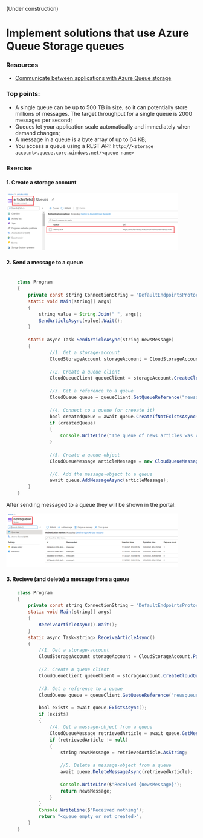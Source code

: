(Under construction)
# Implement solutions that use Azure Queue Storage queues

### Resources
* [Communicate between applications with Azure Queue storage](https://docs.microsoft.com/en-us/learn/modules/communicate-between-apps-with-azure-queue-storage/)


### Top points:
* A single queue can be up to 500 TB in size, so it can potentially store millions of messages. The target throughput for a single queue is 2000 messages per second;
* Queues let your application scale automatically and immediately when demand changes;
* A message in a queue is a byte array of up to 64 KB;
* You access a queue using a REST API: ```http://<storage account>.queue.core.windows.net/<queue name>```


### Exercise

#### 1. Create a storage account

<img src="../../images/message_q1.png" width="90%">


#### 2. Send a message to a queue
```java

    class Program
    {
        private const string ConnectionString = "DefaultEndpointsProtocol=https;AccountName=...";
        static void Main(string[] args)
        {
            string value = String.Join(" ", args);
            SendArticleAsync(value).Wait();
        }

        static async Task SendArticleAsync(string newsMessage)
        {
                //1. Get a storage-account
                CloudStorageAccount storageAccount = CloudStorageAccount.Parse(ConnectionString);

                //2. Create a queue client
                CloudQueueClient queueClient = storageAccount.CreateCloudQueueClient();
                
                //3. Get a reference to a queue
                CloudQueue queue = queueClient.GetQueueReference("newsqueue");
                
                //4. Connect to a queue (or creeate it)                
                bool createdQueue = await queue.CreateIfNotExistsAsync();
                if (createdQueue)
                {
                    Console.WriteLine("The queue of news articles was created.");
                }

                //5. Create a queue-object
                CloudQueueMessage articleMessage = new CloudQueueMessage(newsMessage);
                
                //6. Add the message-object to a queue
                await queue.AddMessageAsync(articleMessage);
        }
    }

```

After sending messaged to a queue they will be shown in the portal:

<img src="../../images/message_q2.png" width="90%">


#### 3. Recieve (and delete) a message from a queue

```java
    class Program
    {
        private const string ConnectionString = "DefaultEndpointsProtocol=https;AccountName=...";
        static void Main(string[] args)            
        {
            ReceiveArticleAsync().Wait();
        }
        static async Task<string> ReceiveArticleAsync()
        {
            //1. Get a storage-account
            CloudStorageAccount storageAccount = CloudStorageAccount.Parse(ConnectionString);
            
            //2. Create a queue client
            CloudQueueClient queueClient = storageAccount.CreateCloudQueueClient();
            
            //3. Get a reference to a queue
            CloudQueue queue = queueClient.GetQueueReference("newsqueue");
        
            bool exists = await queue.ExistsAsync();
            if (exists)
            {
                //4. Get a message-object from a queue
                CloudQueueMessage retrievedArticle = await queue.GetMessageAsync();
                if (retrievedArticle != null)
                {
                    string newsMessage = retrievedArticle.AsString;
                    
                    //5. Delete a message-object from a queue
                    await queue.DeleteMessageAsync(retrievedArticle);
                    
                    Console.WriteLine($"Received {newsMessage}");
                    return newsMessage;
                }
            }
            Console.WriteLine($"Received nothing");
            return "<queue empty or not created>";
        }
    }
```
